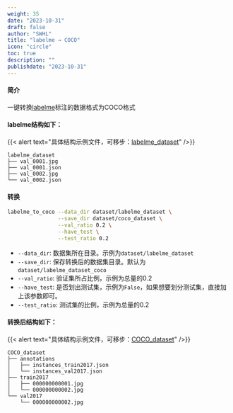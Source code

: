 ```yaml
---
weight: 35
date: "2023-10-31"
draft: false
author: "SWHL"
title: "labelme → COCO"
icon: "circle"
toc: true
description: ""
publishdate: "2023-10-31"
---
```



#### 简介
一键转换[labelme](https://github.com/wkentaro/labelme)标注的数据格式为COCO格式

#### labelme结构如下：

{{< alert text="具体结构示例文件，可移步：[labelme_dataset](https://github.com/RapidAI/LabelConvert/tree/main/tests/test_files/labelme_dataset)" />}}

```text {linenos=table}
labelme_dataset
├── val_0001.jpg
├── val_0001.json
├── val_0002.jpg
└── val_0002.json
```

#### 转换
```bash {linenos=table}
labelme_to_coco --data_dir dataset/labelme_dataset \
                --save_dir dataset/coco_dataset \
                --val_ratio 0.2 \
                --have_test \
                --test_ratio 0.2
```
- `--data_dir`: 数据集所在目录。示例为`dataset/labelme_dataset`
- `--save_dir`: 保存转换后的数据集目录。默认为`dataset/labelme_dataset_coco`
- `--val_ratio`: 验证集所占比例，示例为总量的0.2
- `--have_test`: 是否划出测试集，示例为`False`，如果想要划分测试集，直接加上该参数即可。
- `--test_ratio`: 测试集的比例，示例为总量的0.2

#### 转换后结构如下：

{{< alert text="具体结构示例文件，可移步：[COCO_dataset](https://github.com/RapidAI/LabelConvert/tree/main/tests/test_files/COCO_dataset)" />}}


```text
COCO_dataset
├── annotations
│   ├── instances_train2017.json
│   └── instances_val2017.json
├── train2017
│   ├── 000000000001.jpg
│   └── 000000000002.jpg
└── val2017
    └── 000000000002.jpg
```